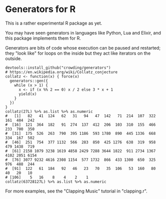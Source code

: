 # Generators for R

This is a rather experimental R package as yet.

You may have seen generators in languages like Python, Lua and Elixir,
and this package implements them for R.

Generators are bits of code whose execution can be paused and
restarted; they "look like" for loops on the inside but they act like
iterators on the outside.

```
devtools::install_github("crowding/generators")
# https://en.wikipedia.org/wiki/Collatz_conjecture
collatz <- function(x) { force(x)
  generators::gen({
    while (x > 1) {
      x <- if (x %% 2 == 0) x / 2 else 3 * x + 1
      yield(x)
    }
  })
}
collatz(27L) %>% as.list %>% as.numeric
#   [1]   82   41  124   62   31   94   47  142   71  214  107  322  161  484  242
#  [16]  121  364  182   91  274  137  412  206  103  310  155  466  233  700  350
#  [31]  175  526  263  790  395 1186  593 1780  890  445 1336  668  334  167  502
#  [46]  251  754  377 1132  566  283  850  425 1276  638  319  958  479 1438  719
#  [61] 2158 1079 3238 1619 4858 2429 7288 3644 1822  911 2734 1367 4102 2051 6154
#  [76] 3077 9232 4616 2308 1154  577 1732  866  433 1300  650  325  976  488  244
#  [91]  122   61  184   92   46   23   70   35  106   53  160   80   40   20   10
# [106]    5   16    8    4    2    1
collatz(63728127L) %>% as.list %>% as.numeric
```

For more examples, see the "Clapping Music" tutorial in "clapping.r".
